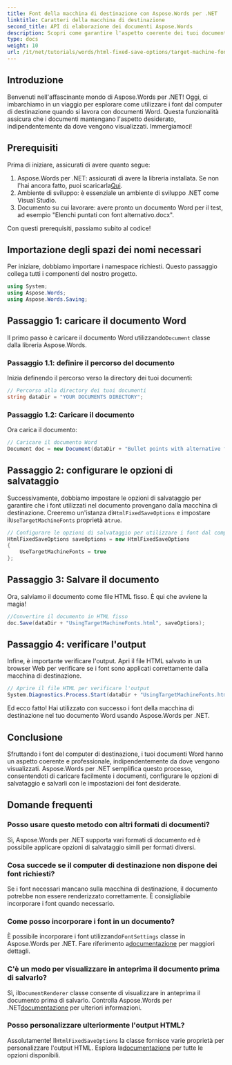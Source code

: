 ```yaml
---
title: Font della macchina di destinazione con Aspose.Words per .NET
linktitle: Caratteri della macchina di destinazione
second_title: API di elaborazione dei documenti Aspose.Words
description: Scopri come garantire l'aspetto coerente dei tuoi documenti Word su diverse piattaforme sfruttando i font dei computer di destinazione con Aspose.Words per .NET.
type: docs
weight: 10
url: /it/net/tutorials/words/html-fixed-save-options/target-machine-font/
---
```

## Introduzione

Benvenuti nell'affascinante mondo di Aspose.Words per .NET! Oggi, ci imbarchiamo in un viaggio per esplorare come utilizzare i font dal computer di destinazione quando si lavora con documenti Word. Questa funzionalità assicura che i documenti mantengano l'aspetto desiderato, indipendentemente da dove vengono visualizzati. Immergiamoci!

## Prerequisiti

Prima di iniziare, assicurati di avere quanto segue:

1.  Aspose.Words per .NET: assicurati di avere la libreria installata. Se non l'hai ancora fatto, puoi scaricarla[Qui](https://releases.aspose.com/words/net/).
2. Ambiente di sviluppo: è essenziale un ambiente di sviluppo .NET come Visual Studio.
3. Documento su cui lavorare: avere pronto un documento Word per il test, ad esempio "Elenchi puntati con font alternativo.docx".

Con questi prerequisiti, passiamo subito al codice!

## Importazione degli spazi dei nomi necessari

Per iniziare, dobbiamo importare i namespace richiesti. Questo passaggio collega tutti i componenti del nostro progetto.

```csharp
using System;
using Aspose.Words;
using Aspose.Words.Saving;
```

## Passaggio 1: caricare il documento Word

 Il primo passo è caricare il documento Word utilizzando`Document` classe dalla libreria Aspose.Words.

### Passaggio 1.1: definire il percorso del documento

Inizia definendo il percorso verso la directory dei tuoi documenti:

```csharp
// Percorso alla directory dei tuoi documenti
string dataDir = "YOUR DOCUMENTS DIRECTORY";
```

### Passaggio 1.2: Caricare il documento

Ora carica il documento:

```csharp
// Caricare il documento Word
Document doc = new Document(dataDir + "Bullet points with alternative font.docx");
```

## Passaggio 2: configurare le opzioni di salvataggio

 Successivamente, dobbiamo impostare le opzioni di salvataggio per garantire che i font utilizzati nel documento provengano dalla macchina di destinazione. Creeremo un'istanza di`HtmlFixedSaveOptions` e impostare il`UseTargetMachineFonts` proprietà a`true`.

```csharp
// Configurare le opzioni di salvataggio per utilizzare i font dal computer di destinazione
HtmlFixedSaveOptions saveOptions = new HtmlFixedSaveOptions
{
    UseTargetMachineFonts = true
};
```

## Passaggio 3: Salvare il documento

Ora, salviamo il documento come file HTML fisso. È qui che avviene la magia!

```csharp
//Convertire il documento in HTML fisso
doc.Save(dataDir + "UsingTargetMachineFonts.html", saveOptions);
```

## Passaggio 4: verificare l'output

Infine, è importante verificare l'output. Apri il file HTML salvato in un browser Web per verificare se i font sono applicati correttamente dalla macchina di destinazione.

```csharp
// Aprire il file HTML per verificare l'output
System.Diagnostics.Process.Start(dataDir + "UsingTargetMachineFonts.html");
```

Ed ecco fatto! Hai utilizzato con successo i font della macchina di destinazione nel tuo documento Word usando Aspose.Words per .NET.

## Conclusione

Sfruttando i font del computer di destinazione, i tuoi documenti Word hanno un aspetto coerente e professionale, indipendentemente da dove vengono visualizzati. Aspose.Words per .NET semplifica questo processo, consentendoti di caricare facilmente i documenti, configurare le opzioni di salvataggio e salvarli con le impostazioni dei font desiderate.

## Domande frequenti

### Posso usare questo metodo con altri formati di documenti?
Sì, Aspose.Words per .NET supporta vari formati di documento ed è possibile applicare opzioni di salvataggio simili per formati diversi.

### Cosa succede se il computer di destinazione non dispone dei font richiesti?
Se i font necessari mancano sulla macchina di destinazione, il documento potrebbe non essere renderizzato correttamente. È consigliabile incorporare i font quando necessario.

### Come posso incorporare i font in un documento?
 È possibile incorporare i font utilizzando`FontSettings` classe in Aspose.Words per .NET. Fare riferimento a[documentazione](https://reference.aspose.com/words/net/) per maggiori dettagli.

### C'è un modo per visualizzare in anteprima il documento prima di salvarlo?
 Sì, il`DocumentRenderer` classe consente di visualizzare in anteprima il documento prima di salvarlo. Controlla Aspose.Words per .NET[documentazione](https://reference.aspose.com/words/net/) per ulteriori informazioni.

### Posso personalizzare ulteriormente l'output HTML?
 Assolutamente! Il`HtmlFixedSaveOptions` la classe fornisce varie proprietà per personalizzare l'output HTML. Esplora la[documentazione](https://reference.aspose.com/words/net/) per tutte le opzioni disponibili.